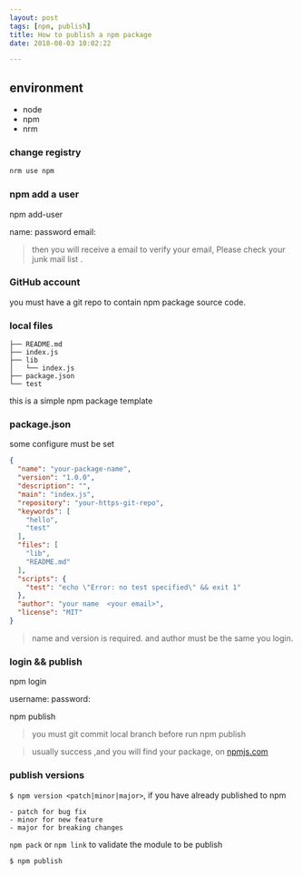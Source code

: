 ```yaml
---
layout: post
tags: [npm, publish]
title: How to publish a npm package
date: 2018-08-03 10:02:22

---
```


##  environment
- node
- npm
- nrm

### change registry

```bash
nrm use npm
```

### npm add a user

npm add-user

name:
password
email:


> then you will receive a email to verify your email, Please check your junk mail list .


### GitHub account

you must have a git repo to contain npm package source code.

### local files

```plaintext
├── README.md
├── index.js
├── lib
│   └── index.js
├── package.json
└── test
```

this is a simple npm package template

### package.json

some configure must be set 


```json
{
  "name": "your-package-name",
  "version": "1.0.0",
  "description": "",
  "main": "index.js",
  "repository": "your-https-git-repo",
  "keywords": [
    "hello",
    "test"
  ],
  "files": [
    "lib",
    "README.md"
  ],
  "scripts": {
    "test": "echo \"Error: no test specified\" && exit 1"
  },
  "author": "your name  <your email>",
  "license": "MIT"
}

```

> name and version is required.
> and author must be the same you login.

### login && publish

npm login

username:
password:


npm publish
> you must git commit local branch before run npm publish

> usually success ,and you will find your package, on [npmjs.com](https://npmjs.com)

### publish versions

`$ npm version <patch|minor|major>`, if you have already published to npm

	- patch for bug fix
	- minor for new feature
	- major for breaking changes

`npm pack` or `npm link` to validate the module to be publish

`$ npm publish`






